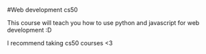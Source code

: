 #Web development cs50

This course will teach you how to use python and javascript for web development :D
I recommend taking cs50 courses <3